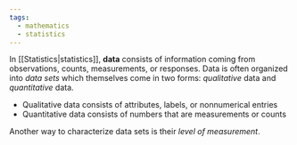 ```yaml
---
tags:
  - mathematics
  - statistics
---
```

In [[Statistics|statistics]], **data** consists of information coming from observations, counts, measurements, or responses. Data is often organized into *data sets* which themselves come in two forms: *qualitative* data and *quantitative* data. 

- Qualitative data consists of attributes, labels, or nonnumerical entries
- Quantitative data consists of numbers that are measurements or counts

Another way to characterize data sets is their *level of measurement*. 